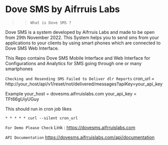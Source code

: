 # Dove SMS by Aifrruis Labs

>> `What is Dove SMS ?` 

Dove SMS is a system developed by Aifrruis Labs and made to be open from 
29th November 2022. This System helps you to send sms from your applications to
your clients by using smart phones which are connected to Dove SMS Web Interface.

This Repo contains Dove SMS Mobile Interface and Web Interface for Configurations
and Analytics for SMS going through one or many smartphones

`Checking and Resending SMS Failed to Deliver dlr Reports`
cron_url = http://your_host/api/v1/reset/not/delivered/messages?apiKey=your_api_key

Example
your_host = dovesms.aifrruislabs.com
your_api_key = TFt66gUiyUGuy

This should run in cron job likes

`* * * * * curl --silent cron_url`

`For Demo Please Check`
Link : https://dovesms.aifrruislabs.com

`API Documentation`
https://dovesms.aifrruislabs.com/api/documentation